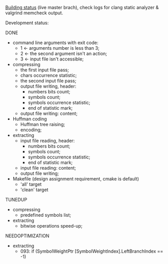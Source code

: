 [Building status](https://build.opensuse.org/package/show/home:DarkSS/HuffmanArchiver) (live master brach), check logs for clang static analyzer & valgrind memcheck output.

Development status:

DONE
 * command line arguments with exit code:
   + 1 ← arguments number is less than 3;
   + 2 ← the second argument isn't an action;
   + 3 ← input file isn't accessible;
 * compressing
   + the first input file pass;
   + chars occurrence statistic;
   + the second input file pass;
   + output file writing, header:
     * numbers bits count;
     * symbols count;
     * symbols occurrence statistic;
     * end of statistic mark;
   + output file writing: content;
 * Huffman coding
   + Huffman tree raising;
   + encoding;
 * extracting
   + input file reading, header:
     * numbers bits count;
     * symbols count;
     * symbols occurrence statistic;
     * end of statistic mark;
   + input file reading: content;
   + output file writing;
 * Makefile (design assignment requirement, cmake is default)
   + 'all' target
   + 'clean' target

TUNEDUP
 * compressing
   + predefined symbols list;
 * extracting
   + bitwise operations speed-up;

NEEDOPTIMIZATION
 * extracting
   - 093: if (SymbolWeightPtr [SymbolWeightIndex].LeftBranchIndex == -1)
